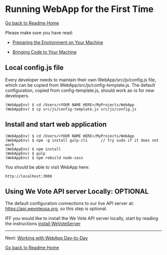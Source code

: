 # Running WebApp for the First Time
[Go back to Readme Home](../../README.md)

Please make sure you have read:

* [Preparing the Environment on Your Machine](ENVIRONMENT.md)

* [Bringing Code to Your Machine](CLONING_CODE.md)

## Local config.js file

Every developer needs to maintain their own WebApp/src/js/config.js file, which can be copied from 
WebApp/src/js/config-template.js. The default configuration, copied from config-template.js, 
should work as-is for new developers.

    (WebAppEnv) $ cd /Users/<YOUR NAME HERE>/MyProjects/WebApp
    (WebAppEnv) $ cp src/js/config-template.js src/js/config.js

## Install and start web application

    (WebAppEnv) $ cd /Users/<YOUR NAME HERE>/MyProjects/WebApp
    (WebAppEnv) $ npm -g install gulp-cli      // try sudo if it does not work
    (WebAppEnv) $ npm install
    (WebAppEnv) $ gulp
    (WebAppEnv) $ npm rebuild node-sass

You should be able to visit WebApp here:

    http://localhost:3000


## Using We Vote API server Locally: OPTIONAL

The default configuration connections to our live API server at: https://api.wevoteusa.org, so this step is optional.

IFF you would like to install the We Vote API server locally, start by reading the instructions 
[install WeVoteServer](https://github.com/wevote/WeVoteServer/blob/master/README_API_INSTALL.md)


---

Next: [Working with WebApp Day-to-Day](../working/README_WORKING_WITH_WEB_APP.md)

[Go back to Readme Home](../../README.md)
